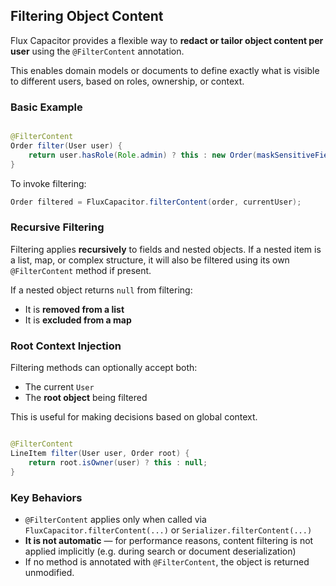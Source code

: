 ## Filtering Object Content

Flux Capacitor provides a flexible way to **redact or tailor object content per user** using the `@FilterContent`
annotation.

This enables domain models or documents to define exactly what is visible to different users, based on roles, ownership,
or context.

### Basic Example

```java

@FilterContent
Order filter(User user) {
    return user.hasRole(Role.admin) ? this : new Order(maskSensitiveFieldsOnly());
}
```

To invoke filtering:

[//]: # (@formatter:off)
```java
Order filtered = FluxCapacitor.filterContent(order, currentUser);
```
[//]: # (@formatter:on)

### Recursive Filtering

Filtering applies **recursively** to fields and nested objects. If a nested item is a list, map, or complex structure,
it will also be filtered using its own `@FilterContent` method if present.

If a nested object returns `null` from filtering:

- It is **removed from a list**
- It is **excluded from a map**

### Root Context Injection

Filtering methods can optionally accept both:

- The current `User`
- The **root object** being filtered

This is useful for making decisions based on global context.

```java

@FilterContent
LineItem filter(User user, Order root) {
    return root.isOwner(user) ? this : null;
}
```

### Key Behaviors

- `@FilterContent` applies only when called via `FluxCapacitor.filterContent(...)` or `Serializer.filterContent(...)`
- **It is not automatic** — for performance reasons, content filtering is not applied implicitly (e.g. during search or
  document deserialization)
- If no method is annotated with `@FilterContent`, the object is returned unmodified.